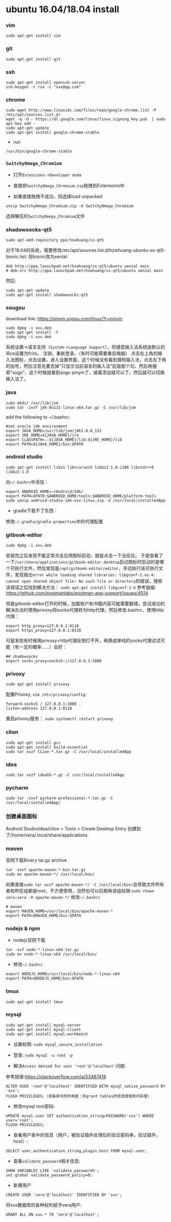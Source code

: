 # ubuntu 16.04/18.04 install

### vim

```
sudo apt-get install vim
```

### git

```
sudo apt-get install git
```

### ssh

```
sudo apt-get install openssh-server
ssh-keygen -t rsa -C "xxx@qq.com"
```

### chrome

```
sudo wget http://www.linuxidc.com/files/repo/google-chrome.list -P /etc/apt/sources.list.d/
wget -q -O - https://dl.google.com/linux/linux_signing_key.pub  | sudo apt-key add -
sudo apt-get update
sudo apt-get install google-chrome-stable
```

* run

```
/usr/bin/google-chrome-stable 
```

### `SwitchyOmega_Chromium`

* 打开`Extensions->Developer mode`

* 直接把`SwitchyOmega_Chromium.zip`拖拽到Extensions中 

* 如果直接拖拽不成功，则选择load unpacked

```
unzip SwitchyOmega_Chromium.zip -d SwitchyOmega_Chromium
```

选择解压的`SwitchyOmega_Chromium`文件

### shadowsocks-qt5

```
sudo apt-add-repository ppa:hzwhuang/ss-qt5
```

对于18.04的系统，需要修改/etc/apt/sources.list.d/hzwhuang-ubuntu-ss-qt5-bionic.list:
将bionic改为xenial:
```
deb http://ppa.launchpad.net/hzwhuang/ss-qt5/ubuntu xenial main
# deb-src http://ppa.launchpad.net/hzwhuang/ss-qt5/ubuntu xenial main
```

然后:
```
sudo apt-get update
sudo apt-get install shadowsocks-qt5
```

### sougou

download link:
https://pinyin.sogou.com/linux/?r=pinyin
```
sudo dpkg -i xxx.deb
sudo apt-get install -f
sudo dpkg -i xxx.deb
```
系统设置->语言支持（`System->Language Support`），将键盘输入法系统由默认的iBus设置为fcitx。
注销，重新登录。（有时可能需要重启电脑）
点击右上角的输入法图标，点击设置，进入设置界面，这个时候没有看到搜狗输入法，点击左下角的加号，然后注意先要去掉”只显示当前语言的输入法”前面那个勾，然后再搜索”sogo”，这个时候就看到sogo pinyin了，接着添加就可以了，然后就可以切换输入法了。

### java

```
sudo mkdir /usr/lib/jvm
sudo tar -zxvf jdk-8u131-linux-x64.tar.gz -C /usr/lib/jvm
```
add the following to ~/.bashrc:
```
#set oracle jdk environment
export JAVA_HOME=/usr/lib/jvm/jdk1.8.0_131
export JRE_HOME=${JAVA_HOME}/jre
export CLASSPATH=.:${JAVA_HOME}/lib:${JRE_HOME}/lib
export PATH=${JAVA_HOME}/bin:$PATH
```

### android studio

```
sudo apt-get install libz1 libncurses5 libbz2-1.0:i386 libstdc++6 libbz2-1.0
```

向`~/.bashrc`中添加：
```
export ANDROID_HOME=~/Android/Sdk/
export PATH=$PATH:$ANDROID_HOME/tools:$ANDROID_HOME/platform-tools
sudo unzip android-studio-ide-xxx-linux.zip -d /usr/local/installedApp
```

* gradle下载不了东西：

修改`~/.gradle/gradle.properties`中的代理配置

### gitbook-editor

```
sudo dpkg -i xxx.deb
```
安装完之后发现不能正常点击应用图标启动，就是点击一下没反应。
于是查看了一下`/usr/share/applications/gitbook-editor.desktop`启动图标时启动的是哪个可执行文件，然后发现是`/opt/gitbook-editor/editor`，手动执行该可执行文件，发现报出`error while loading shared libraries: libgconf-2.so.4: cannot open shared object file: No such file or directory`的错误，搜索该错误之后找到解决方法：
`sudo apt-get install libgconf-2-4`
参考链接: https://github.com/postmanlabs/postman-app-support/issues/4514

但是gitbook-editor打开的时候，加载账户和书籍内容可能需要翻墙，尝试成功的解决办法时使用privoxy将socks代理转为http代理，然后修改.bashrc，使用http代理：

```
export http_proxy=127.0.0.1:8118
export https_proxy=127.0.0.1:8118
```

可是发现有时候用privoxy+http代理反倒打不开，再换成单纯的socks代理试试可能（有一定的概率……）会好：
```
## shadowsocks
export socks_proxy=socks5://127.0.0.1:1080
```

### privoxy

```
sudo apt-get install privoxy
```

配置Privoxy, `vim /etc/privoxy/config`:
```
forward-socks5 / 127.0.0.1:1080 .
listen-address 127.0.0.1:8118
```

重启privoxy服务：
`sudo systemctl restart privoxy`

### clion

```
sudo apt-get install gcc
sudo apt-get install build-essential
sudo tar xvzf CLion-*.tar.gz -C /usr/local/installedApp
```

### idea

```
sudo tar xvzf ideaIU-*.gz -C /usr/local/installedApp
```

### pycharm

```
sudo tar -zxvf pycharm-professional-*.tar.gz -C /usr/local/installedApp/
```

### 创建桌面图标

Android Studio/idea/clion > Tools > Create Desktop Entry
创建到了/home/vera/.local/share/applications

### maven

官网下载Binary tar.gz archive

```
tar -zxvf apache-maven-*-bin.tar.gz 
sudo mv apache-maven-*/ /usr/local/bin/
```

如果直接`sudo tar xvzf apache-maven-*/ -C /usr/local/bin/`会导致文件所有者和所在组都是root，不方便使用，当然也可以后期再该组权限:`sudo chown vera:vera -R apache-maven-*/`
修改`~/.bashrc`
```
# maven
export MAVEN_HOME=/usr/local/bin/apache-maven-*
export PATH=$MAVEN_HOME/bin:$PATH
```

### nodejs & npm

* nodejs官网下载

```
tar -xvf node-*-linux-x64.tar.gz
sudo mv node-*-linux-x64 /usr/local/bin/
```

* 修改`~/.bashrc`

```
export NODEJS_HOME=/usr/local/bin/node-*-linux-x64
export PATH=$NODEJS_HOME/bin:$PATH
```

### tmux

```
sudo apt-get install tmux
```

### mysql

```
sudo apt-get install mysql-server
sudo apt-get install mysql-client
sudo apt-get install mysql-workbench
```

* 设置权限: `sudo mysql_secure_installation`

* 登录: `sudo mysql -u root -p`

* 解决`Access denied for user 'root'@'localhost'`问题:

参考链接:https://stackoverflow.com/a/53487418

```
ALTER USER 'root'@'localhost' IDENTIFIED WITH mysql_native_password BY 'xxx';
FLUSH PRIVILEGES;（该条命令的作用是：将grant tables的信息提取到内存里）
```

* 修改mysql root密码:

```
UPDATE mysql.user SET authentication_string=PASSWORD('xxx') WHERE user='root';
FLUSH PRIVILEGES;
```

* 查看用户表中的信息（用户，被验证插件处理后的验证密码串，验证插件，host）:

```
SELECT user,authentication_string,plugin,host FROM mysql.user;
```

* 查看`validate_password`相关信息:

```
SHOW VARIABLES LIKE 'validate_password%';
set global validate_password_policy=0;
```

* 新建用户

```
CREATE USER 'vera'@'localhost' IDENTIFIED BY 'xxx';
```

将xxx数据库的各种权利赋予vera用户:
```
GRANT ALL ON xxx.* TO 'vera'@'localhost';
```
